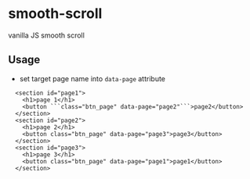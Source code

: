 # smooth-scroll
vanilla JS smooth scroll

## Usage
- set target page name into ```data-page``` attribute
```
  <section id="page1">
    <h1>page 1</h1>
    <button ```class="btn_page" data-page="page2"```>page2</button>
  </section>
  <section id="page2">
    <h1>page 2</h1>
    <button class="btn_page" data-page="page3">page3</button>
  </section>
  <section id="page3">
    <h1>page 3</h1>
    <button class="btn_page" data-page="page1">page1</button>
  </section>
```
